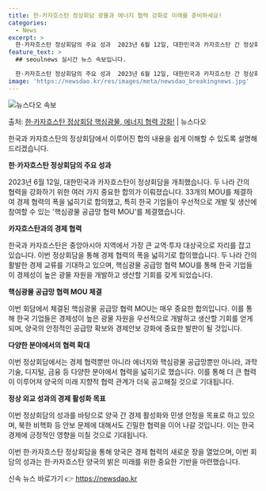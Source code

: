 ```yaml
---
title: 한-카자흐스탄 정상회담 광물과 에너지 협력 강화로 미래를 준비하세요!
categories:
  - News
excerpt: >
  한·카자흐스탄 정상회담의 주요 성과  2023년 6월 12일, 대한민국과 카자흐스탄 간 정상회담이 개최되었습…
feature_text: >
  ## seoulnews 실시간 뉴스 속보입니다.

  한·카자흐스탄 정상회담의 주요 성과  2023년 6월 12일, 대한민국과 카자흐스탄 간 정상회담이 개최되었습…
image: 'https://newsdao.kr/res/images/meta/newsdao_breakingnews.jpg'
---
```


![뉴스다오 속보](https://newsdao.kr/res/images/meta/newsdao_breakingnews.jpg)

<p>출처: <a href="https://newsdao.kr/4241" rel="dofollow">한·카자흐스탄 정상회담 핵심광물, 에너지 협력 강화!</a> | 뉴스다오</p>

한국과 카자흐스탄의 정상회담에서 이루어진 합의 내용을 쉽게 이해할 수 있도록 설명해 드리겠습니다.

**한·카자흐스탄 정상회담의 주요 성과**

2023년 6월 12일, 대한민국과 카자흐스탄이 정상회담을 개최했습니다. 두 나라 간의 협력을 강화하기 위한 여러 가지 중요한 합의가 이뤄졌습니다. 33개의 MOU를 체결하여 경제 협력의 폭을 넓히기로 합의했고, 특히 한국 기업들이 우선적으로 개발 및 생산에 참여할 수 있는 '핵심광물 공급망 협력 MOU'를 체결했습니다.

**카자흐스탄과의 경제 협력**

한국과 카자흐스탄은 중앙아시아 지역에서 가장 큰 교역·투자 대상국으로 자리를 잡고 있습니다. 이번 정상회담을 통해 경제 협력의 폭을 넓히기로 합의했습니다. 두 나라 간의 활발한 경제 교류를 기대하고 있으며, 핵심광물 공급망 협력 MOU를 통해 한국 기업들이 경제성이 높은 광물 자원을 개발하고 생산할 기회를 갖게 되었습니다.

**핵심광물 공급망 협력 MOU 체결**

이번 회담에서 체결된 핵심광물 공급망 협력 MOU는 매우 중요한 합의입니다. 이를 통해 한국 기업들은 경제성이 높은 광물 자원을 우선적으로 개발하고 생산할 기회를 얻게 되며, 양국의 안정적인 공급망 확보와 경제안보 강화에 중요한 발판이 될 것입니다.

**다양한 분야에서의 협력 확대**

이번 정상회담에서는 경제 협력뿐만 아니라 에너지와 핵심광물 공급망뿐만 아니라, 과학기술, 디지털, 금융 등 다양한 분야에서 협력을 넓히기로 했습니다. 이를 통해 더 큰 협력이 이루어져 양국의 미래 지향적 협력 관계가 더욱 공고해질 것으로 기대됩니다.

**정상 외교 성과의 경제 활성화 목표**

이번 정상회담의 성과를 바탕으로 양국 간 경제 활성화와 민생 안정을 목표로 하고 있으며, 북한 비핵화 등 안보 문제에 대해서도 긴밀한 협력을 이어 나갈 것입니다. 이는 한국 경제에 긍정적인 영향을 미칠 것으로 기대됩니다.

이번 한·카자흐스탄 정상회담을 통해 양국은 경제 협력의 새로운 장을 열었으며, 이번 회담의 성과는 한·카자흐스탄 양국의 밝은 미래를 위한 중요한 기반을 마련했습니다. 

신속 뉴스 바로가기 👉 <a href="https://newsdao.kr" rel="dofollow">https://newsdao.kr</a>


